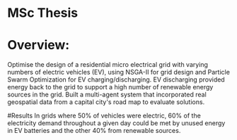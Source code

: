 # MSc Thesis

# Overview: 
Optimise the design of a residential micro electrical grid with varying numbers of electric vehicles (EV), using NSGA-II for grid design and Particle Swarm Optimization for EV charging/discharging. EV discharging provided energy back to the grid to support a high number of renewable energy sources in the grid. Built a multi-agent system that incorporated real geospatial data from a capital city's road map to evaluate solutions.

#Results
In grids where 50% of vehicles were electric, 60% of the electricity demand throughout a given day could be met by unused energy in EV batteries and the other 40% from renewable sources. 
